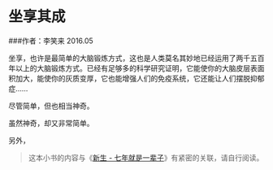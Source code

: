 # 坐享其成

###作者：李笑来 2016.05

坐享，也许是最简单的大脑锻炼方式，这也是人类莫名其妙地已经运用了两千五百年以上的大脑锻炼方式。已经有足够多的科学研究证明，它能使你的大脑皮层表面积加大，能使你的灰质变厚，它也能增强人们的免疫系统，它还能让人们摆脱抑郁症……

尽管简单，但也相当神奇。

虽然神奇，却又非常简单。

另外，

> 这本小书的内容与《[新生 - 七年就是一辈子](http://zhibimo.com/read/xiaolai/reborn-every-7-years/)》有紧密的关联，请自行阅读。